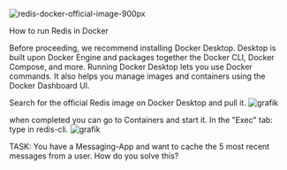 ![redis-docker-official-image-900px](https://github.com/arturest/FH-SWF-Redis/assets/161933716/498e26af-350b-4a28-b152-e0829bbe04fc)

How to run Redis in Docker

Before proceeding, we recommend installing Docker Desktop. Desktop is built upon Docker Engine and packages together the Docker CLI, Docker Compose, and more. 
Running Docker Desktop lets you use Docker commands. It also helps you manage images and containers using the Docker Dashboard UI. 

Search for the official Redis image on Docker Desktop and pull it.
![grafik](https://github.com/arturest/FH-SWF-Redis/assets/161933716/503a5d4a-595b-4bda-bb32-9843039aeb85)

when completed you can go to Containers and start it. In the "Exec" tab: type in redis-cli.
![grafik](https://github.com/arturest/FH-SWF-Redis/assets/161933716/f9226f7b-0ae3-4d57-ad33-e2dc43bc381e)

TASK:
You have a Messaging-App and want to cache the 5 most recent messages from a user.
How do you solve this?


